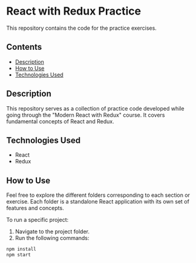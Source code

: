 # React with Redux Practice

This repository contains the code for the practice exercises.

## Contents

- [Description](#description)
- [How to Use](#how-to-use)
- [Technologies Used](#technologies-used)

## Description

This repository serves as a collection of practice code developed while going through the "Modern React with Redux" course. It covers fundamental concepts of React and Redux.

## Technologies Used

- React
- Redux
  
## How to Use

Feel free to explore the different folders corresponding to each section or exercise. Each folder is a standalone React application with its own set of features and concepts.

To run a specific project:

1. Navigate to the project folder.
2. Run the following commands:

```bash
npm install
npm start

